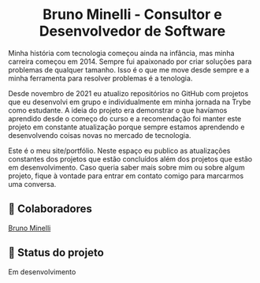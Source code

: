 <h1 align="center">Bruno Minelli - Consultor e Desenvolvedor de Software</h1>

<p>
Minha história com tecnologia começou ainda na infância, mas minha carreira começou em 2014. Sempre fui apaixonado por criar soluções para problemas de qualquer tamanho. Isso é o que me move desde sempre e a minha ferramenta para resolver problemas é a tenologia.
</p>

<p>
Desde novembro de 2021 eu atualizo repositórios no GitHub com projetos que eu desenvolvi em grupo e individualmente em minha jornada na Trybe como estudante. A ideia do projeto era demonstrar o que havíamos aprendido desde o começo do curso e a recomendação foi manter este projeto em constante atualização porque sempre estamos aprendendo e desenvolvendo coisas novas no mercado de tecnologia.
</p>

<p>
Este é o meu site/portfólio. Neste espaço eu publico as atualizações constantes dos projetos que estão concluídos além dos projetos que estão em desenvolvimento. Caso queria saber mais sobre mim ou sobre algum projeto, fique à vontade para entrar em contato comigo para marcarmos uma conversa.
</p>

<h2>&#x1F91D; Colaboradores</h2>
<a href="https://github.com/obrunominelli">Bruno Minelli</a>

<h2>&#x1F3AF; Status do projeto</h2>
<p>Em desenvolvimento</p>
